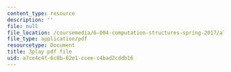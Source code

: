 ```yaml
---
content_type: resource
description: ''
file: null
file_location: /coursemedia/6-004-computation-structures-spring-2017/a7ce4c4f6c8b62e1cceec4bad2cddb16_LiO-HMhxAtY.pdf
file_type: application/pdf
resourcetype: Document
title: 3play pdf file
uid: a7ce4c4f-6c8b-62e1-ccee-c4bad2cddb16
---
```

